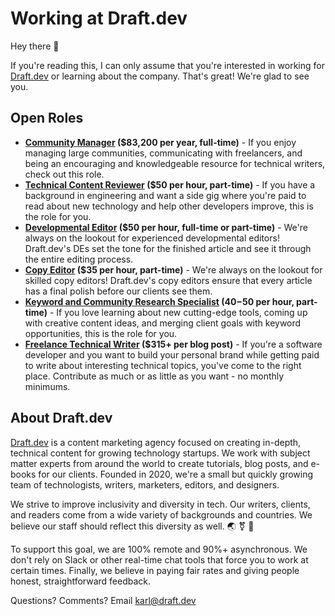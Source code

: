 # Working at Draft.dev

Hey there 👋

If you're reading this, I can only assume that you're interested in working for [Draft.dev](http://draft.dev/) or learning about the company. That's great! We're glad to see you.

## Open Roles
- **[Community Manager](https://github.com/draftdev/jobs/blob/main/community-manager.md) ($83,200 per year, full-time)** - If you enjoy managing large communities, communicating with freelancers, and being an encouraging and knowledgeable resource for technical writers, check out this role.
- **[Technical Content Reviewer](https://github.com/draftdev/jobs/blob/main/techreviewer.md) ($50 per hour, part-time)** - If you have a background in engineering and want a side gig where you're paid to read about new technology and help other developers improve, this is the role for you.
- **[Developmental Editor](https://github.com/draftdev/jobs/blob/main/editor.md) ($50 per hour, full-time or part-time)** - We're always on the lookout for experienced developmental editors! Draft.dev's DEs set the tone for the finished article and see it through the entire editing process.
- **[Copy Editor](https://github.com/draftdev/jobs/blob/main/copyeditor.md) ($35 per hour, part-time)** - We're always on the lookout for skilled copy editors! Draft.dev's copy editors ensure that every article has a final polish before our clients see them.
- **[Keyword and Community Research Specialist](https://github.com/draftdev/jobs/blob/main/kw-research.md) ($40-$50 per hour, part-time)** - If you love learning about new cutting-edge tools, coming up with creative content ideas, and merging client goals with keyword opportunities, this is the role for you.
- **[Freelance Technical Writer](https://draft.dev/write) ($315+ per blog post)** - If you're a software developer and you want to build your personal brand while getting paid to write about interesting technical topics, you've come to the right place. Contribute as much or as little as you want - no monthly minimums.

## About Draft.dev
[Draft.dev](http://draft.dev/) is a content marketing agency focused on creating in-depth, technical content for growing technology startups. We work with subject matter experts from around the world to create tutorials, blog posts, and e-books for our clients. Founded in 2020, we're a small but quickly growing team of technologists, writers, marketers, editors, and designers.

We strive to improve inclusivity and diversity in tech. Our writers, clients, and readers come from a wide variety of backgrounds and countries. We believe our staff should reflect this diversity as well. 🌏 ⚧ 🌈

To support this goal, we are 100% remote and 90%+ asynchronous. We don't rely on Slack or other real-time chat tools that force you to work at certain times. Finally, we believe in paying fair rates and giving people honest, straightforward feedback.

Questions? Comments? Email karl@draft.dev
